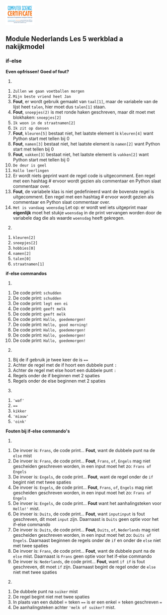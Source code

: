 <img src="../../img/Logo cs-certificate.jpg" style="zoom:9%" />

## Module Nederlands Les 5 werkblad a nakijkmodel

### if-else

**Even opfrissen!**
**Goed of fout?**

1)

1. `Zullen we gaan voetballen morgen`
2. `Mijn beste vriend heet Jan`
3. **Fout**, er wordt gebruik gemaakt van `taal[1]`, maar de variabele van de lijst heet `talen`, hier moet dus `talen[1]` staan.
4. **Fout**, `snoepjes(2)` is met ronde haken geschreven, maar dit moet met blokhaken: `snoepjes[2]`
5. `Ik woon in de straatnamen[2]`
6. `Ik zit op dansen`
7. **Fout**, `kleuren[5]` bestaat niet, het laatste element is `kleuren[4]` want Python start met tellen bij 0
8. **Fout**, `namen[3]` bestaat niet, het laatste element is `namen[2]` want Python start met tellen bij 0
9. **Fout**, `vakken[3]` bestaat niet, het laatste element is `vakken[2]` want Python start met tellen bij 0
10. `De deur is geel`
11. `Hallo leerlingen`
12. Er wordt niets geprint want de regel code is uitgecomment. Een regel met een hashtag # ervoor wordt gezien als commentaar en Python slaat commentaar over.
13. **Fout**, de variabele klas is niet gedefinieerd want de bovenste regel is uitgecomment. Een regel met een hashtag # ervoor wordt gezien als commentaar en Python slaat commentaar over.
14. `Het is vandaag woensdag`
Let op: er wordt wel iets uitgeprint maar **eigenlijk** moet het stukje `woensdag` in de print vervangen worden door de variabele dag die als waarde `woensdag` heeft gekregen.

2) 

1. `kleuren[2]`
2. `snoepjes[2]`
3. `hobbies[0]`
4. `namen[2]`
5. `talen[0]`
6. `straatnamen[1]`

<div style="page-break-after: always;"></div>

**if-else commandos**

1) 
1. De code print: `schudden`
2. De code print: `schudden`
3. De code print: `legt een ei`
4. De code print: `geeft melk`
5. De code print: `geeft melk`
6. De code print: `Hallo, goedemorgen!`
7. De code print: `Hello, good morning!`
8. De code print: `Hallo, goedemorgen!`
9. De code print: `Hallo, goedemorgen!`
8. De code print: `Hallo, goedemorgen!`


2)
1. Bij de if gebruik je twee keer de is `==`
2. Achter de regel met de if hoort een dubbele punt `:`
3. Achter de regel met else hoort een dubbele punt `:`
4. Regels onder de if beginnen met 2 spaties
5. Regels onder de else beginnen met 2 spaties


3)
1. `'waf'`
2. `==`
3. `kikker`
4. `'miauw'`
5. `'oink'`

<div style="page-break-after: always;"></div>

**Fouten bij if-else commando's**

1)
1. De invoer is: `Frans`, de code print... **Fout**, want de dubbele punt na de `else` mist
2. De invoer is: `Frans`, de code print... **Fout**, `Frans`, `of`, `Engels` mag niet gescheiden geschreven worden, in een input moet het zo: `Frans of Engels`
3. De invoer is: `Engels`, de code print... **Fout**, want de regel onder de `if` begint niet met twee spaties
4. De invoer is: `Engels`, de code print... **Fout**, `Frans`, `of`, `Engels` mag niet gescheiden geschreven worden, in een input moet het zo: `Frans of Engels`
5. De invoer is: `Engels`, de code print... **Fout** want het aanhalingsteken voor `Hello!'` mist.
6. De invoer is: `Duits`, de code print... **Fout**, want `inputinput` is fout geschreven, dit moet `input` zijn. Daarnaast is `Duits` geen optie voor het if-else commando
7. De invoer is: `Duits`, de code print... **Fout**, `Duits`, `of`, `Nederlands` mag niet gescheiden geschreven worden, in een input moet het zo: `Duits of Engels`. Daarnaast beginnen de regels onder de `if` en onder de `else` niet met twee spaties
8. De invoer is: `Frans`, de code print... **Fout**, want de dubbele punt na de `else` mist. Daarnaast is `Frans` geen optie voor het if-else commando
9. De invoer is: `Nederlands`, de code print... **Fout**, want `if if` is fout geschreven, dit moet `if` zijn. Daarnaast begint de regel onder de `else` niet met twee spaties


2)
1. De dubbele punt na `suiker` mist
2. De regel begint niet met twee spaties
3. In plaats van een dubbel = teken `==` is er een enkel = teken geschreven `=`
4. De aanhalingsteken achter `'melk of suiker?` mist. 




